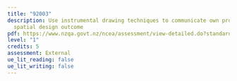 ```yaml
---
title: "92003"
description: Use instrumental drawing techniques to communicate own product or
  spatial design outcome
pdf: https://www.nzqa.govt.nz/ncea/assessment/view-detailed.do?standardNumber=92003
level: "1"
credits: 5
assessment: External
ue_lit_reading: false
ue_lit_writing: false
---
```

